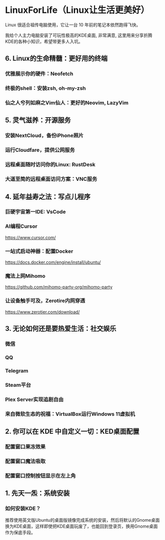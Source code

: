 # LinuxForLife（Linux让生活更美好）

Linux 很适合祖传电脑使用，它让一台 10 年前的笔记本依然跑得飞快。

我给个人主力电脑安装了可玩性极高的KDE桌面, 非常满意, 这里用来分享折腾KDE的各种小知识，希望带更多人入坑。


## 6. Linux的生命精髓：更好用的终端

### 优雅展示你的硬件：Neofetch

### 终极的shell：安装zsh, oh-my-zsh

### 仙之人兮列如麻之Vim仙人：更好的Neovim, LazyVim


## 5. 灵气滋养：开源服务


### 安装NextCloud，备份iPhone照片


### 运行Cloudfare，提供公网服务


### 远程桌面随时访问你的Linux: RustDesk


### 大道至简的远程桌面访问方案：VNC服务


## 4. 延年益寿之法：写点儿程序

### 巨硬宇宙第一IDE: VsCode

### AI编程Cursor

https://www.cursor.com/

### 一站式启动神器：配置Docker

https://docs.docker.com/engine/install/ubuntu/

### 魔法上网Mihomo

https://github.com/mihomo-party-org/mihomo-party

### 让设备触手可及，Zerotire内网穿透

https://www.zerotier.com/download/


## 3. 无论如何还是要热爱生活：社交娱乐


### 微信

### QQ

### Telegram

### Steam平台

### Plex Server实现追剧自由

### 来自微软生态的祝福：VirtualBox运行Windows 11虚拟机


## 2. 你可以在 KDE 中自定义一切：KED桌面配置

### 配置窗口果冻效果

### 配置窗口魔法吸取

### 配置窗口控制按钮显示在左上角


## 1. 先天一炁：系统安装


### 如何安装KDE？

推荐使用英文版Ubuntu的桌面版镜像完成系统的安装，然后将默认的Gnome桌面换为KDE桌面，这样即使把KDE桌面玩废了，也能回到登录页，换用Gnome桌面作为保底手段。


